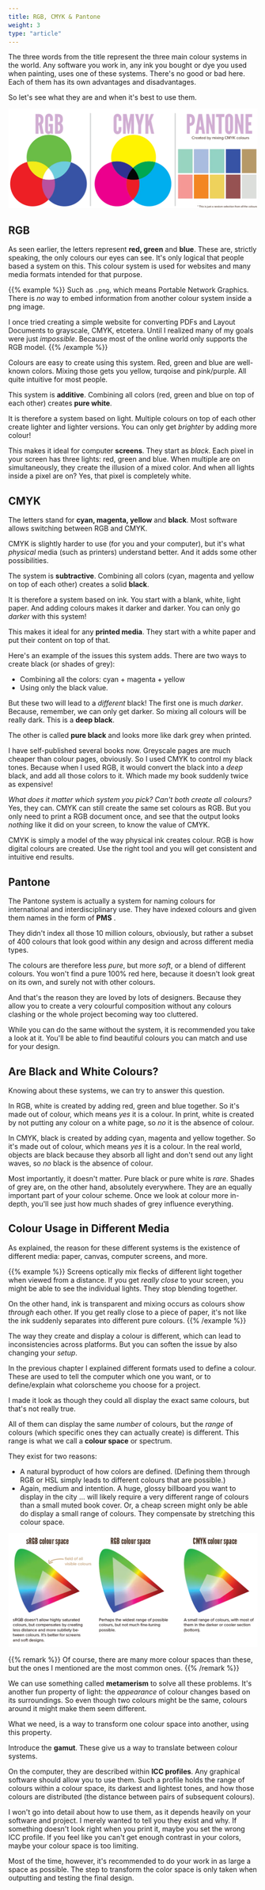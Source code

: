 ```yaml
---
title: RGB, CMYK & Pantone
weight: 3
type: "article"
---
```


The three words from the title represent the three main colour systems in the world. Any software you work in, any ink you bought or dye you used when painting, uses one of these systems. There's no good or bad here. Each of them has its own advantages and disadvantages.

So let's see what they are and when it's best to use them.

![Comparing the three main colour systems](RGBvsCMYKvsPANTONE.webp)

## RGB

As seen earlier, the letters represent **red, green** and **blue**. These are, strictly speaking, the only colours our eyes can see. It's only logical that people based a system on this. This colour system is used for websites and many media formats intended for that purpose. 

{{% example %}}
Such as `.png`, which means Portable Network Graphics. There is _no_ way to embed information from another colour system inside a png image. 

I once tried creating a simple website for converting PDFs and Layout Documents to grayscale, CMYK, etcetera. Until I realized many of my goals were just _impossible_. Because most of the online world only supports the RGB model.
{{% /example %}}

Colours are easy to create using this system. Red, green and blue are well-known colors. Mixing those gets you yellow, turqoise and pink/purple. All quite intuitive for most people.

This system is **additive**. Combining all colors (red, green and blue on top of each other) creates **pure white**. 

It is therefore a system based on light. Multiple colours on top of each other create lighter and lighter versions. You can only get _brighter_ by adding more colour!

This makes it ideal for computer **screens**. They start as _black_. Each pixel in your screen has three lights: red, green and blue. When multiple are on simultaneously, they create the illusion of a mixed color. And when all lights inside a pixel are on? Yes, that pixel is completely white.

## CMYK

The letters stand for **cyan, magenta, yellow** and **black**. Most software allows switching between RGB and CMYK. 

CMYK is slightly harder to use (for you and your computer), but it's what _physical_ media (such as printers) understand better. And it adds some other possibilities.

The system is **subtractive**. Combining all colors (cyan, magenta and yellow on top of each other) creates a solid **black**.

It is therefore a system based on ink. You start with a blank, white, light paper. And adding colours makes it darker and darker. You can only go _darker_ with this system!

This makes it ideal for any **printed media**. They start with a white paper and put their content on top of that.

Here's an example of the issues this system adds. There are two ways to create black (or shades of grey):

* Combining all the colors: cyan + magenta + yellow
* Using only the black value.

But these two will lead to a _different_ black! The first one is much _darker_. Because, remember, we can only get darker. So mixing all colours will be really dark. This is a **deep black**.

The other is called **pure black** and looks more like dark grey when printed.

I have self-published several books now. Greyscale pages are much cheaper than colour pages, obviously. So I used CMYK to control my black tones. Because when I used RGB, it would convert the black into a _deep_ black, and add all those colors to it. Which made my book suddenly twice as expensive!

*What does it matter which system you pick? Can't both create all colours?* Yes, they can. CMYK can still create the same set colours as RGB. But you only need to print a RGB document once, and see that the output looks _nothing_ like it did on your screen, to know the value of CMYK.

CMYK is simply a model of the way physical ink creates colour. RGB is how digital colours are created. Use the right tool and you will get consistent and intuitive end results.

## Pantone

The Pantone system is actually a system for naming colours for international and interdisciplinary use. They have indexed colours and given them names in the form of **PMS** . 

They didn't index all those 10 million colours, obviously, but rather a subset of 400 colours that look good within any design and across different media types.

The colours are therefore less *pure*, but more *soft*, or a blend of different colours. You won't find a pure 100% red here, because it doesn't look great on its own, and surely not with other colours.

And that's the reason they are loved by lots of designers. Because they allow you to create a very colourful composition without any colours clashing or the whole project becoming way too cluttered.

While you can do the same without the system, it is recommended you take a look at it. You'll be able to find beautiful colours you can match and use for your design.

## Are Black and White Colours?

Knowing about these systems, we can try to answer this question.

In RGB, white is created by adding red, green and blue together. So it's made out of colour, which means *yes* it is a colour. In print, white is created by not putting any colour on a white page, so *no* it is the absence of colour.

In CMYK, black is created by adding cyan, magenta and yellow together. So it's made out of colour, which means *yes* it is a colour. In the real world, objects are black because they absorb all light and don't send out any light waves, so *no* black is the absence of colour.

Most importantly, it doesn't matter. Pure black or pure white is _rare_. Shades of grey are, on the other hand, absolutely everywhere. They are an equally important part of your colour scheme. Once we look at colour more in-depth, you'll see just how much shades of grey influence everything.

## Colour Usage in Different Media

As explained, the reason for these different systems is the existence of different media: paper, canvas, computer screens, and more.

{{% example %}}
Screens optically mix flecks of different light together when viewed from a distance. If you get _really close_ to your screen, you might be able to see the individual lights. They stop blending together. 

On the other hand, ink is transparent and mixing occurs as colours show *through* each other. If you get really close to a piece of paper, it's not like the ink suddenly separates into different pure colours.
{{% /example %}}

The way they create and display a colour is different, which can lead to inconsistencies across platforms. But you can soften the issue by also changing your _setup_.

In the previous chapter I explained different formats used to define a colour. These are used to tell the computer which one you want, or to define/explain what colorscheme you choose for a project. 

I made it look as though they could all display the exact same colours, but that's not really true. 

All of them can display the same *number* of colours, but the *range* of colours (which specific ones they can actually create) is different. This range is what we call a **colour space** or spectrum. 

They exist for two reasons:

* A natural byproduct of how colors are defined. (Defining them through RGB or HSL simply leads to different colours that are possible.)
* Again, medium and intention. A huge, glossy billboard you want to display in the city ... will likely require a very different range of colours than a small muted book cover. Or, a cheap screen might only be able do display a small range of colours. They compensate by stretching this colour space.

![Examples of colour spaces / gamuts.](ColourTheoryGamuts.webp)

{{% remark %}}
Of course, there are many more colour spaces than these, but the ones I mentioned are the most common ones.
{{% /remark %}}

We can use something called **metamerism** to solve all these problems. It's another fun property of light: the _appearance_ of colour changes based on its surroundings. So even though two colours might be the same, colours around it might make them seem different.

What we need, is a way to transform one colour space into another, using this property.

Introduce the **gamut**. These give us a way to translate between colour systems. 

On the computer, they are described within **ICC profiles**. Any graphical software should allow you to use them. Such a profile holds the range of colours within a colour space, its darkest and lightest tones, and how those colours are distributed (the distance between pairs of subsequent colours). 

I won't go into detail about how to use them, as it depends heavily on your software and project. I merely wanted to tell you they exist and why. If something doesn't look right when you print it, maybe you set the wrong ICC profile. If you feel like you can't get enough contrast in your colors, maybe your colour space is too limiting.

Most of the time, however, it's recommended to do your work in as large a space as possible. The step to transform the color space is only taken when outputting and testing the final design.
